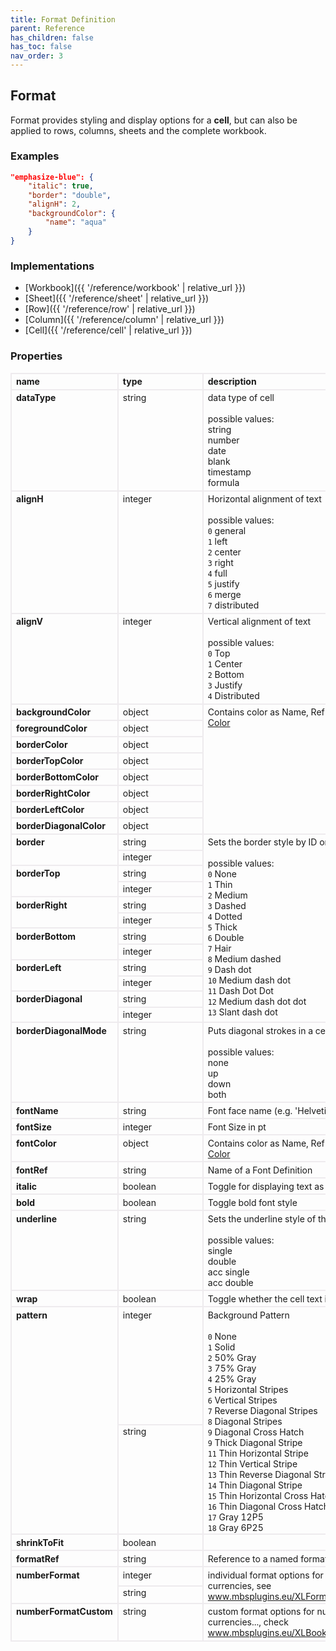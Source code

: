 ```yaml
---
title: Format Definition
parent: Reference
has_children: false
has_toc: false
nav_order: 3
---
```


<style>

table {
    border-collapse: collapse;
}

.table-wrapper {
    border-radius: 2px;
    box-shadow: none;
}

th {
    text-align: start;
}

th, td {
    vertical-align: baseline;
    min-width: 120px;
    border: 2px solid #eeebee;
}

@media (min-width: 31.25rem) { th, td { font-size: 14px !important; } }

th:first-of-type, td:first-of-type { border-left: 2px solid #eeebee; }

tbody tr:last-of-type th, tbody tr:last-of-type td { border-bottom: 2px solid #eeebee; }
/* tbody tr:last-of-type td { padding-bottom: 0.75rem; } */
code {font-size: 0.83em;}

</style>

## Format

Format provides styling and display options for a **cell**, but can also be applied to rows, columns, sheets and the complete workbook.

### Examples

```json
"emphasize-blue": {
    "italic": true,
    "border": "double",
    "alignH": 2,
    "backgroundColor": {
        "name": "aqua"
    }
}
```

### Implementations

- [Workbook]({{ '/reference/workbook' | relative_url }})
- [Sheet]({{ '/reference/sheet' | relative_url }})
- [Row]({{ '/reference/row' | relative_url }})
- [Column]({{ '/reference/column' | relative_url }})
- [Cell]({{ '/reference/cell' | relative_url }})

### Properties

<table>
    <tr>
        <th>name</th>
        <th>type</th>
        <th>description</th>
    </tr>
	<tr>
		<th>dataType</th>
		<td>string</td>
		<td>data type of cell<br><br>possible values:<br>string<br>number<br>date<br>blank<br>timestamp<br>formula</td>
	</tr>
	<tr>
		<th>alignH</th>
		<td>integer</td>
		<td>Horizontal alignment of text<br><br>possible values:<br><code>0</code> general<br><code>1</code> left<br><code>2</code> center<br><code>3</code> right<br><code>4</code> full<br><code>5</code> justify<br><code>6</code> merge<br><code>7</code> distributed</td>
	</tr>
	<tr>
		<th>alignV</th>
		<td>integer</td>
		<td>Vertical alignment of text<br><br>possible values:<br><code>0</code> Top<br><code>1</code> Center<br><code>2</code> Bottom<br><code>3</code> Justify<br><code>4</code> Distributed</td>
	</tr>
	<tr>
		<th>backgroundColor</th>
		<td>object</td>
		<td rowspan=8>Contains color as Name, Ref or RGB<br><a href="/reference/color/">Color</a></td>
	</tr>
	<tr>
		<th>foregroundColor</th>
		<td>object</td>
	</tr>
	<tr>
		<th>borderColor</th>
		<td>object</td>
	</tr>
	<tr>
	<th>borderTopColor</th>
		<td>object</td>
	</tr>
	<tr>
		<th>borderBottomColor</th>
		<td>object</td>
	</tr>
	<tr>
		<th>borderRightColor</th>
		<td>object</td>
	</tr>
	<tr>
		<th>borderLeftColor</th>
		<td>object</td>
	</tr>
	<tr>
		<th>borderDiagonalColor</th>
		<td>object</td>
	</tr>
	<tr>
		<th rowspan=2>border</th>
		<td>string</td>
		<td rowspan=12>Sets the border style by ID or name.<br><br>possible values:<br><code>0</code> None<br> <code>1</code> Thin<br> <code>2</code> Medium<br> <code>3</code> Dashed<br> <code>4</code> Dotted<br> <code>5</code> Thick<br> <code>6</code> Double<br> <code>7</code> Hair<br> <code>8</code> Medium dashed<br> <code>9</code> Dash dot<br> <code>10</code> Medium dash dot<br> <code>11</code> Dash Dot Dot<br> <code>12</code> Medium dash dot dot<br> <code>13</code> Slant dash dot</td>
	</tr>
	<tr>
		<td>integer</td>
	</tr>
	<tr>
		<th rowspan=2>borderTop</th>
		<td>string</td>
	</tr>
	<tr>
		<td>integer</td>
	</tr>
	<tr>
		<th rowspan=2>borderRight</th>
		<td>string</td>
	</tr>
	<tr>
		<td>integer</td>
	</tr>
	<tr>
		<th rowspan=2>borderBottom</th>
		<td>string</td>
	</tr>
	<tr>
		<td>integer</td>
	</tr>
	<tr>
		<th rowspan=2>borderLeft</th>
		<td>string</td>
	</tr>
	<tr>
		<td>integer</td>
	</tr>
	<tr>
		<th rowspan=2>borderDiagonal</th>
		<td>string</td>
	</tr>
	<tr>
		<td>integer</td>
	</tr>
	<tr>
		<th>borderDiagonalMode</th>
		<td>string</td>
		<td>Puts diagonal strokes in a cell.<br><br>possible values:<br>none<br>up<br>down<br>both</td>
	</tr>
	<tr>
		<th>fontName</th>
		<td>string</td>
		<td>Font face name (e.g. 'Helvetica')</td>
	</tr>
	<tr>
		<th>fontSize</th>
		<td>integer</td>
		<td>Font Size in pt</td>
	</tr>
	<tr>
		<th>fontColor</th>
		<td>object</td>
		<td>Contains color as Name, Ref or RGB<br><a href="/reference/color/">Color</a></td>
	</tr>
	<tr>
		<th>fontRef</th>
		<td>string</td>
		<td>Name of a Font Definition</td>
	</tr>
	<tr>
		<th>italic</th>
		<td>boolean</td>
		<td>Toggle for displaying text as italic.</td>
	</tr>
	<tr>
		<th>bold</th>
		<td>boolean</td>
		<td>Toggle bold font style</td>
	</tr>
	<tr>
		<th>underline</th>
		<td>string</td>
		<td>Sets the underline style of the font.<br><br>possible values:<br>single<br>double<br>acc single<br>acc double</td>
	</tr>
	<tr>
		<th>wrap</th>
		<td>boolean</td>
		<td>Toggle whether the cell text is wrapped.</td>
	</tr>
	<tr>
		<th rowspan=2>pattern</th>
		<td>integer</td><td rowspan=2>Background Pattern<br><br><code>0</code> None<br><code>1</code> Solid<br><code>2</code> 50% Gray<br><code>3</code> 75% Gray<br><code>4</code> 25% Gray<br><code>5</code> Horizontal Stripes<br><code>6</code> Vertical Stripes<br><code>7</code> Reverse Diagonal Stripes<br><code>8</code> Diagonal Stripes<br><code>9</code> Diagonal Cross Hatch<br><code>9</code> Thick Diagonal Stripe<br><code>11</code> Thin Horizontal Stripe<br><code>12</code> Thin Vertical Stripe<br><code>13</code> Thin Reverse Diagonal Stripe<br><code>14</code> Thin Diagonal Stripe<br><code>15</code> Thin Horizontal Cross Hatch<br><code>16</code> Thin Diagonal Cross Hatch<br><code>17</code> Gray 12P5<br><code>18</code> Gray 6P25</td>
	</tr>
	<tr>
		<td>string</td>
	</tr>
	<tr>
		<th>shrinkToFit</th>
		<td>boolean</td>
		<td></td>
	</tr>
	<tr>
		<th>formatRef</th>
		<td>string</td>
		<td>Reference to a named format.</td>
	</tr>
	<tr>
		<th rowspan=2>numberFormat</th>
		<td>integer</td>
		<td rowspan=2>individual format options for numbers, dates, currencies, see <a href="https://www.mbsplugins.eu/XLFormatSetNumFormat.shtml">www.mbsplugins.eu/XLFormatSetNumFormat</td>
	</tr>
	<tr>
		<td>string</td>
	</tr>
	<tr>
		<th>numberFormatCustom</th>
		<td>string</td>
		<td>custom format options for numbers, dates, currencies..., check <a href="https://www.mbsplugins.eu/XLBookAddCustomNumFormat.shtml">www.mbsplugins.eu/XLBookAddCustomNumFormat</a></td>
	</tr>
</table>
